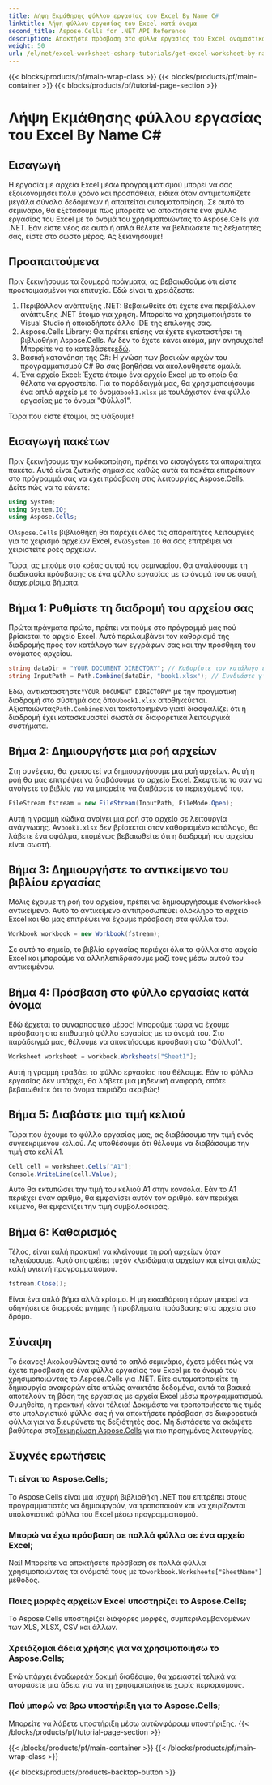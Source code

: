 ```yaml
---
title: Λήψη Εκμάθησης φύλλου εργασίας του Excel By Name C#
linktitle: Λήψη φύλλου εργασίας του Excel κατά όνομα
second_title: Aspose.Cells for .NET API Reference
description: Αποκτήστε πρόσβαση στα φύλλα εργασίας του Excel ονομαστικά σε C# με καθοδήγηση βήμα προς βήμα, χρησιμοποιώντας το Aspose.Cells για .NET για καλύτερη απόδοση κώδικα.
weight: 50
url: /el/net/excel-worksheet-csharp-tutorials/get-excel-worksheet-by-name-csharp-tutorial/
---
```


{{< blocks/products/pf/main-wrap-class >}}
{{< blocks/products/pf/main-container >}}
{{< blocks/products/pf/tutorial-page-section >}}

# Λήψη Εκμάθησης φύλλου εργασίας του Excel By Name C#

## Εισαγωγή

Η εργασία με αρχεία Excel μέσω προγραμματισμού μπορεί να σας εξοικονομήσει πολύ χρόνο και προσπάθεια, ειδικά όταν αντιμετωπίζετε μεγάλα σύνολα δεδομένων ή απαιτείται αυτοματοποίηση. Σε αυτό το σεμινάριο, θα εξετάσουμε πώς μπορείτε να αποκτήσετε ένα φύλλο εργασίας του Excel με το όνομά του χρησιμοποιώντας το Aspose.Cells για .NET. Εάν είστε νέος σε αυτό ή απλά θέλετε να βελτιώσετε τις δεξιότητές σας, είστε στο σωστό μέρος. Ας ξεκινήσουμε!

## Προαπαιτούμενα

Πριν ξεκινήσουμε τα ζουμερά πράγματα, ας βεβαιωθούμε ότι είστε προετοιμασμένοι για επιτυχία. Εδώ είναι τι χρειάζεστε:

1. Περιβάλλον ανάπτυξης .NET: Βεβαιωθείτε ότι έχετε ένα περιβάλλον ανάπτυξης .NET έτοιμο για χρήση. Μπορείτε να χρησιμοποιήσετε το Visual Studio ή οποιοδήποτε άλλο IDE της επιλογής σας.
2.  Aspose.Cells Library: Θα πρέπει επίσης να έχετε εγκαταστήσει τη βιβλιοθήκη Aspose.Cells. Αν δεν το έχετε κάνει ακόμα, μην ανησυχείτε! Μπορείτε να το κατεβάσετε[εδώ](https://releases.aspose.com/cells/net/).
3. Βασική κατανόηση της C#: Η γνώση των βασικών αρχών του προγραμματισμού C# θα σας βοηθήσει να ακολουθήσετε ομαλά.
4. Ένα αρχείο Excel: Έχετε έτοιμο ένα αρχείο Excel με το οποίο θα θέλατε να εργαστείτε. Για το παράδειγμά μας, θα χρησιμοποιήσουμε ένα απλό αρχείο με το όνομα`book1.xlsx` με τουλάχιστον ένα φύλλο εργασίας με το όνομα "Φύλλο1".

Τώρα που είστε έτοιμοι, ας ψάξουμε!

## Εισαγωγή πακέτων

Πριν ξεκινήσουμε την κωδικοποίηση, πρέπει να εισαγάγετε τα απαραίτητα πακέτα. Αυτό είναι ζωτικής σημασίας καθώς αυτά τα πακέτα επιτρέπουν στο πρόγραμμά σας να έχει πρόσβαση στις λειτουργίες Aspose.Cells. Δείτε πώς να το κάνετε:

```csharp
using System;
using System.IO;
using Aspose.Cells;
```

 Ο`Aspose.Cells` βιβλιοθήκη θα παρέχει όλες τις απαραίτητες λειτουργίες για το χειρισμό αρχείων Excel, ενώ`System.IO` θα σας επιτρέψει να χειριστείτε ροές αρχείων.

Τώρα, ας μπούμε στο κρέας αυτού του σεμιναρίου. Θα αναλύσουμε τη διαδικασία πρόσβασης σε ένα φύλλο εργασίας με το όνομά του σε σαφή, διαχειρίσιμα βήματα.

## Βήμα 1: Ρυθμίστε τη διαδρομή του αρχείου σας

Πρώτα πράγματα πρώτα, πρέπει να πούμε στο πρόγραμμά μας πού βρίσκεται το αρχείο Excel. Αυτό περιλαμβάνει τον καθορισμό της διαδρομής προς τον κατάλογο των εγγράφων σας και την προσθήκη του ονόματος αρχείου.

```csharp
string dataDir = "YOUR DOCUMENT DIRECTORY"; // Καθορίστε τον κατάλογο εγγράφων σας
string InputPath = Path.Combine(dataDir, "book1.xlsx"); // Συνδυάστε για να σχηματίσετε την πλήρη διαδρομή
```

 Εδώ, αντικαταστήστε`"YOUR DOCUMENT DIRECTORY"` με την πραγματική διαδρομή στο σύστημά σας όπου`book1.xlsx` αποθηκεύεται. Αξιοποιώντας`Path.Combine`είναι τακτοποιημένο γιατί διασφαλίζει ότι η διαδρομή έχει κατασκευαστεί σωστά σε διαφορετικά λειτουργικά συστήματα.

## Βήμα 2: Δημιουργήστε μια ροή αρχείων

Στη συνέχεια, θα χρειαστεί να δημιουργήσουμε μια ροή αρχείων. Αυτή η ροή θα μας επιτρέψει να διαβάσουμε το αρχείο Excel. Σκεφτείτε το σαν να ανοίγετε το βιβλίο για να μπορείτε να διαβάσετε το περιεχόμενό του.

```csharp
FileStream fstream = new FileStream(InputPath, FileMode.Open);
```

 Αυτή η γραμμή κώδικα ανοίγει μια ροή στο αρχείο σε λειτουργία ανάγνωσης. Αν`book1.xlsx` δεν βρίσκεται στον καθορισμένο κατάλογο, θα λάβετε ένα σφάλμα, επομένως βεβαιωθείτε ότι η διαδρομή του αρχείου είναι σωστή.

## Βήμα 3: Δημιουργήστε το αντικείμενο του βιβλίου εργασίας

 Μόλις έχουμε τη ροή του αρχείου, πρέπει να δημιουργήσουμε ένα`Workbook` αντικείμενο. Αυτό το αντικείμενο αντιπροσωπεύει ολόκληρο το αρχείο Excel και θα μας επιτρέψει να έχουμε πρόσβαση στα φύλλα του.

```csharp
Workbook workbook = new Workbook(fstream);
```

Σε αυτό το σημείο, το βιβλίο εργασίας περιέχει όλα τα φύλλα στο αρχείο Excel και μπορούμε να αλληλεπιδράσουμε μαζί τους μέσω αυτού του αντικειμένου.

## Βήμα 4: Πρόσβαση στο φύλλο εργασίας κατά όνομα

Εδώ έρχεται το συναρπαστικό μέρος! Μπορούμε τώρα να έχουμε πρόσβαση στο επιθυμητό φύλλο εργασίας με το όνομά του. Στο παράδειγμά μας, θέλουμε να αποκτήσουμε πρόσβαση στο "Φύλλο1".

```csharp
Worksheet worksheet = workbook.Worksheets["Sheet1"];
```

Αυτή η γραμμή τραβάει το φύλλο εργασίας που θέλουμε. Εάν το φύλλο εργασίας δεν υπάρχει, θα λάβετε μια μηδενική αναφορά, οπότε βεβαιωθείτε ότι το όνομα ταιριάζει ακριβώς!

## Βήμα 5: Διαβάστε μια τιμή κελιού

Τώρα που έχουμε το φύλλο εργασίας μας, ας διαβάσουμε την τιμή ενός συγκεκριμένου κελιού. Ας υποθέσουμε ότι θέλουμε να διαβάσουμε την τιμή στο κελί A1.

```csharp
Cell cell = worksheet.Cells["A1"];
Console.WriteLine(cell.Value);
```

Αυτό θα εκτυπώσει την τιμή του κελιού A1 στην κονσόλα. Εάν το A1 περιέχει έναν αριθμό, θα εμφανίσει αυτόν τον αριθμό. εάν περιέχει κείμενο, θα εμφανίζει την τιμή συμβολοσειράς.

## Βήμα 6: Καθαρισμός

Τέλος, είναι καλή πρακτική να κλείνουμε τη ροή αρχείων όταν τελειώσουμε. Αυτό αποτρέπει τυχόν κλειδώματα αρχείων και είναι απλώς καλή υγιεινή προγραμματισμού.

```csharp
fstream.Close();
```

Είναι ένα απλό βήμα αλλά κρίσιμο. Η μη εκκαθάριση πόρων μπορεί να οδηγήσει σε διαρροές μνήμης ή προβλήματα πρόσβασης στα αρχεία στο δρόμο.

## Σύναψη

Το έκανες! Ακολουθώντας αυτό το απλό σεμινάριο, έχετε μάθει πώς να έχετε πρόσβαση σε ένα φύλλο εργασίας του Excel με το όνομά του χρησιμοποιώντας το Aspose.Cells για .NET. Είτε αυτοματοποιείτε τη δημιουργία αναφορών είτε απλώς ανακτάτε δεδομένα, αυτά τα βασικά αποτελούν τη βάση της εργασίας με αρχεία Excel μέσω προγραμματισμού.
 Θυμηθείτε, η πρακτική κάνει τέλεια! Δοκιμάστε να τροποποιήσετε τις τιμές στο υπολογιστικό φύλλο σας ή να αποκτήσετε πρόσβαση σε διαφορετικά φύλλα για να διευρύνετε τις δεξιότητές σας. Μη διστάσετε να σκάψετε βαθύτερα στο[Τεκμηρίωση Aspose.Cells](https://reference.aspose.com/cells/net/) για πιο προηγμένες λειτουργίες.

## Συχνές ερωτήσεις

### Τι είναι το Aspose.Cells;
Το Aspose.Cells είναι μια ισχυρή βιβλιοθήκη .NET που επιτρέπει στους προγραμματιστές να δημιουργούν, να τροποποιούν και να χειρίζονται υπολογιστικά φύλλα του Excel μέσω προγραμματισμού.

### Μπορώ να έχω πρόσβαση σε πολλά φύλλα σε ένα αρχείο Excel;
 Ναί! Μπορείτε να αποκτήσετε πρόσβαση σε πολλά φύλλα χρησιμοποιώντας τα ονόματά τους με το`workbook.Worksheets["SheetName"]` μέθοδος.

### Ποιες μορφές αρχείων Excel υποστηρίζει το Aspose.Cells;
Το Aspose.Cells υποστηρίζει διάφορες μορφές, συμπεριλαμβανομένων των XLS, XLSX, CSV και άλλων.

### Χρειάζομαι άδεια χρήσης για να χρησιμοποιήσω το Aspose.Cells;
 Ενώ υπάρχει ένα[δωρεάν δοκιμή](https://releases.aspose.com/) διαθέσιμο, θα χρειαστεί τελικά να αγοράσετε μια άδεια για να τη χρησιμοποιήσετε χωρίς περιορισμούς.

### Πού μπορώ να βρω υποστήριξη για το Aspose.Cells;
Μπορείτε να λάβετε υποστήριξη μέσω αυτών[φόρουμ υποστήριξης](https://forum.aspose.com/c/cells/9).
{{< /blocks/products/pf/tutorial-page-section >}}

{{< /blocks/products/pf/main-container >}}
{{< /blocks/products/pf/main-wrap-class >}}

{{< blocks/products/products-backtop-button >}}
